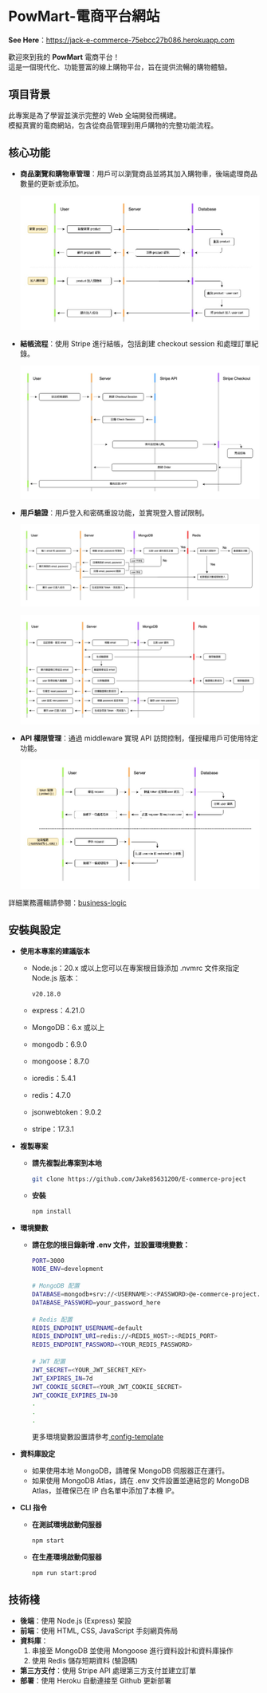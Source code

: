 # PowMart-電商平台網站

**See Here**：https://jack-e-commerce-75ebcc27b086.herokuapp.com

歡迎來到我的 **PowMart** 電商平台！  
這是一個現代化、功能豐富的線上購物平台，旨在提供流暢的購物體驗。

## 項目背景

此專案是為了學習並演示完整的 Web 全端開發而構建。  
模擬真實的電商網站，包含從商品管理到用戶購物的完整功能流程。

## 核心功能

- **商品瀏覽和購物車管理**：用戶可以瀏覽商品並將其加入購物車，後端處理商品數量的更新或添加。

  ![](./docs/flow-charts/powmart-購物車結帳.drawio-商品瀏覽和加入購物車.jpg)

- **結帳流程**：使用 Stripe 進行結帳，包括創建 checkout session 和處理訂單紀錄。

  ![](./docs/flow-charts/powmart-購物車結帳.drawio-購物車商品結帳.jpg)

- **用戶驗證**：用戶登入和密碼重設功能，並實現登入嘗試限制。

  ![](./docs/flow-charts/powmart-購物車結帳.drawio-登入及限制登入嘗試.jpg)

  ![](./docs/flow-charts/powmart-購物車結帳.drawio-忘記密碼.jpg)

- **API 權限管理**：通過 middleware 實現 API 訪問控制，僅授權用戶可使用特定功能。

  ![](./docs/flow-charts/powmart-購物車結帳.drawio-API%20使用權限限制.jpg)

詳細業務邏輯請參閱：[business-logic](./docs/business-logic.md)

## 安裝與設定

- **使用本專案的建議版本**

  - Node.js：20.x 或以上您可以在專案根目錄添加 .nvmrc 文件來指定 Node.js 版本：

    ```bash
    v20.18.0
    ```

  - express：4.21.0
  - MongoDB：6.x 或以上
  - mongodb：6.9.0
  - mongoose：8.7.0
  - ioredis：5.4.1
  - redis：4.7.0
  - jsonwebtoken：9.0.2
  - stripe：17.3.1

- **複製專案**

  - **請先複製此專案到本地**

    ```bash
    git clone https://github.com/Jake85631200/E-commerce-project
    ```

  - **安裝**

    ```bash
    npm install
    ```

- **環境變數**

  - **請在您的根目錄新增 .env 文件，並設置環境變數：**

    ```bash
    PORT=3000
    NODE_ENV=development

    # MongoDB 配置
    DATABASE=mongodb+srv://<USERNAME>:<PASSWORD>@e-commerce-project.mongodb.net/
    DATABASE_PASSWORD=your_password_here

    # Redis 配置
    REDIS_ENDPOINT_USERNAME=default
    REDIS_ENDPOINT_URI=redis://<REDIS_HOST>:<REDIS_PORT>
    REDIS_ENDPOINT_PASSWORD=<YOUR_REDIS_PASSWORD>

    # JWT 配置
    JWT_SECRET=<YOUR_JWT_SECRET_KEY>
    JWT_EXPIRES_IN=7d
    JWT_COOKIE_SECRET=<YOUR_JWT_COOKIE_SECRET>
    JWT_COOKIE_EXPIRES_IN=30
    .
    .
    .
    ```

    更多環境變數設置請參考[ config-template ](./config-template.env)

- **資料庫設定**

  - 如果使用本地 MongoDB，請確保 MongoDB 伺服器正在運行。
  - 如果使用 MongoDB Atlas，請在 .env 文件設置並連結您的 MongoDB Atlas，並確保已在 IP 白名單中添加了本機 IP。

- **CLI 指令**

  - **在測試環境啟動伺服器**

    ```bash
    npm start
    ```

  - **在生產環境啟動伺服器**

    ```bash
    npm run start:prod
    ```

## 技術棧

- **後端**：使用 Node.js (Express) 架設
- **前端**：使用 HTML, CSS, JavaScript 手刻網頁佈局
- **資料庫**：
  1. 串接至 MongoDB 並使用 Mongoose 進行資料設計和資料庫操作
  2. 使用 Redis 儲存短期資料 (驗證碼)
- **第三方支付**：使用 Stripe API 處理第三方支付並建立訂單
- **部署**：使用 Heroku 自動連接至 Github 更新部署
